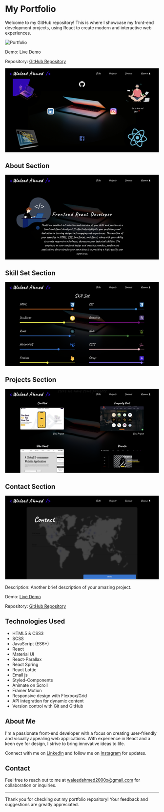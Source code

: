 # My Portfolio

Welcome to my GitHub repository! This is where I showcase my front-end development projects, using React to create modern and interactive web experiences.

![Portfolio](./images/banner.png)

Demo: [Live Demo](https://waleeddev.vercel.app/)

Repository: [GitHub Repository](https://github.com/yourusername/awesome-project)

![Project First Sight ](./ReadMeImages/FirstSight.png)

## About Section

![Project About Me ](./ReadMeImages/AboutMe.png)

## Skill Set Section

![Project About Me ](./ReadMeImages/SkillSet.png)

## Projects Section

![Project About Me ](./ReadMeImages/Projects.png)

## Contact Section

![Project About Me ](./ReadMeImages/Contact.png)

Description: Another brief description of your amazing project.

Demo: [Live Demo](https://waleeddev.vercel.app)

Repository: [GitHub Repository](https://github.com/waleed2000x/Waleed)

## Technologies Used

- HTML5 & CSS3
- SCSS
- JavaScript (ES6+)
- React
- Material UI
- React-Parallax
- React Spring
- React Lottie
- Email js
- Styled-Components
- Animate on Scroll
- Framer Motion
- Responsive design with Flexbox/Grid
- API integration for dynamic content
- Version control with Git and GitHub

## About Me

I'm a passionate front-end developer with a focus on creating user-friendly and visually appealing web applications. With experience in React and a keen eye for design, I strive to bring innovative ideas to life.

Connect with me on [LinkedIn](https://www.linkedin.com/in/waleedahmedx) and follow me on [Instagram](https://www.instagram.com/waleedahmed.x/) for updates.

## Contact

Feel free to reach out to me at [waleedahmed2000x@gmail.com](mailto:waleedahmed2000x@gmail.com) for collaboration or inquiries.

---

Thank you for checking out my portfolio repository! Your feedback and suggestions are greatly appreciated.
